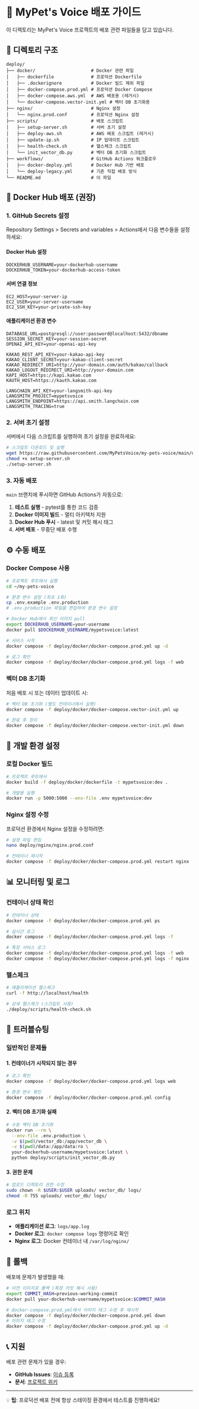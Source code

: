# 🚀 MyPet's Voice 배포 가이드

이 디렉토리는 MyPet's Voice 프로젝트의 배포 관련 파일들을 담고 있습니다.

## 📁 디렉토리 구조

```
deploy/
├── docker/                     # Docker 관련 파일
│   ├── dockerfile              # 프로덕션 Dockerfile
│   ├── .dockerignore           # Docker 빌드 제외 파일
│   ├── docker-compose.prod.yml # 프로덕션 Docker Compose
│   ├── docker-compose.aws.yml  # AWS 배포용 (레거시)
│   └── docker-compose.vector-init.yml # 벡터 DB 초기화용
├── nginx/                      # Nginx 설정
│   └── nginx.prod.conf         # 프로덕션 Nginx 설정
├── scripts/                    # 배포 스크립트
│   ├── setup-server.sh         # 서버 초기 설정
│   ├── deploy-aws.sh           # AWS 배포 스크립트 (레거시)
│   ├── update-ip.sh            # IP 업데이트 스크립트
│   ├── health-check.sh         # 헬스체크 스크립트
│   └── init_vector_db.py       # 벡터 DB 초기화 스크립트
├── workflows/                  # GitHub Actions 워크플로우
│   ├── docker-deploy.yml       # Docker Hub 기반 배포
│   └── deploy-legacy.yml       # 기존 직접 배포 방식
└── README.md                   # 이 파일
```

## 🐳 Docker Hub 배포 (권장)

### 1. GitHub Secrets 설정

Repository Settings > Secrets and variables > Actions에서 다음 변수들을 설정하세요:

#### Docker Hub 설정
```
DOCKERHUB_USERNAME=your-dockerhub-username
DOCKERHUB_TOKEN=your-dockerhub-access-token
```

#### 서버 연결 정보
```
EC2_HOST=your-server-ip
EC2_USER=your-server-username
EC2_SSH_KEY=your-private-ssh-key
```

#### 애플리케이션 환경 변수
```
DATABASE_URL=postgresql://user:password@localhost:5432/dbname
SESSION_SECRET_KEY=your-session-secret
OPENAI_API_KEY=your-openai-api-key

KAKAO_REST_API_KEY=your-kakao-api-key
KAKAO_CLIENT_SECRET=your-kakao-client-secret
KAKAO_REDIRECT_URI=http://your-domain.com/auth/kakao/callback
KAKAO_LOGOUT_REDIRECT_URI=http://your-domain.com
KAPI_HOST=https://kapi.kakao.com
KAUTH_HOST=https://kauth.kakao.com

LANGCHAIN_API_KEY=your-langsmith-api-key
LANGSMITH_PROJECT=mypetsvoice
LANGSMITH_ENDPOINT=https://api.smith.langchain.com
LANGSMITH_TRACING=true
```

### 2. 서버 초기 설정

서버에서 다음 스크립트를 실행하여 초기 설정을 완료하세요:

```bash
# 스크립트 다운로드 및 실행
wget https://raw.githubusercontent.com/MyPetsVoice/my-pets-voice/main/deploy/scripts/setup-server.sh
chmod +x setup-server.sh
./setup-server.sh
```

### 3. 자동 배포

`main` 브랜치에 푸시하면 GitHub Actions가 자동으로:

1. **테스트 실행** - pytest를 통한 코드 검증
2. **Docker 이미지 빌드** - 멀티 아키텍처 지원
3. **Docker Hub 푸시** - latest 및 커밋 해시 태그
4. **서버 배포** - 무중단 배포 수행

## ⚙️ 수동 배포

### Docker Compose 사용

```bash
# 프로젝트 루트에서 실행
cd ~/my-pets-voice

# 환경 변수 설정 (최초 1회)
cp .env.example .env.production
# .env.production 파일을 편집하여 환경 변수 설정

# Docker Hub에서 최신 이미지 pull
export DOCKERHUB_USERNAME=your-username
docker pull $DOCKERHUB_USERNAME/mypetsvoice:latest

# 서비스 시작
docker compose -f deploy/docker/docker-compose.prod.yml up -d

# 로그 확인
docker compose -f deploy/docker/docker-compose.prod.yml logs -f web
```

### 벡터 DB 초기화

처음 배포 시 또는 데이터 업데이트 시:

```bash
# 벡터 DB 초기화 (별도 컨테이너에서 실행)
docker compose -f deploy/docker/docker-compose.vector-init.yml up

# 완료 후 정리
docker compose -f deploy/docker/docker-compose.vector-init.yml down
```

## 🔧 개발 환경 설정

### 로컬 Docker 빌드

```bash
# 프로젝트 루트에서
docker build -f deploy/docker/dockerfile -t mypetsvoice:dev .

# 개발용 실행
docker run -p 5000:5000 --env-file .env mypetsvoice:dev
```

### Nginx 설정 수정

프로덕션 환경에서 Nginx 설정을 수정하려면:

```bash
# 설정 파일 편집
nano deploy/nginx/nginx.prod.conf

# 컨테이너 재시작
docker compose -f deploy/docker/docker-compose.prod.yml restart nginx
```

## 📊 모니터링 및 로그

### 컨테이너 상태 확인

```bash
# 컨테이너 상태
docker compose -f deploy/docker/docker-compose.prod.yml ps

# 실시간 로그
docker compose -f deploy/docker/docker-compose.prod.yml logs -f

# 특정 서비스 로그
docker compose -f deploy/docker/docker-compose.prod.yml logs -f web
docker compose -f deploy/docker/docker-compose.prod.yml logs -f nginx
```

### 헬스체크

```bash
# 애플리케이션 헬스체크
curl -f http://localhost/health

# 상세 헬스체크 (스크립트 사용)
./deploy/scripts/health-check.sh
```

## 🚨 트러블슈팅

### 일반적인 문제들

#### 1. 컨테이너가 시작되지 않는 경우
```bash
# 로그 확인
docker compose -f deploy/docker/docker-compose.prod.yml logs web

# 환경 변수 확인
docker compose -f deploy/docker/docker-compose.prod.yml config
```

#### 2. 벡터 DB 초기화 실패
```bash
# 수동 벡터 DB 초기화
docker run --rm \
  --env-file .env.production \
  -v $(pwd)/vector_db:/app/vector_db \
  -v $(pwd)/data:/app/data:ro \
  your-dockerhub-username/mypetsvoice:latest \
  python deploy/scripts/init_vector_db.py
```

#### 3. 권한 문제
```bash
# 업로드 디렉토리 권한 수정
sudo chown -R $USER:$USER uploads/ vector_db/ logs/
chmod -R 755 uploads/ vector_db/ logs/
```

### 로그 위치

- **애플리케이션 로그**: `logs/app.log`
- **Docker 로그**: `docker compose logs` 명령어로 확인
- **Nginx 로그**: Docker 컨테이너 내 `/var/log/nginx/`

## 🔄 롤백

배포에 문제가 발생했을 때:

```bash
# 이전 이미지로 롤백 (특정 커밋 해시 사용)
export COMMIT_HASH=previous-working-commit
docker pull your-dockerhub-username/mypetsvoice:$COMMIT_HASH

# docker-compose.prod.yml에서 이미지 태그 수정 후 재시작
docker compose -f deploy/docker/docker-compose.prod.yml down
# 이미지 태그 수정
docker compose -f deploy/docker/docker-compose.prod.yml up -d
```

## 📞 지원

배포 관련 문제가 있을 경우:

- **GitHub Issues**: [이슈 등록](https://github.com/MyPetsVoice/my-pets-voice/issues)
- **문서**: [프로젝트 위키](https://github.com/MyPetsVoice/my-pets-voice/wiki)

---

💡 **팁**: 프로덕션 배포 전에 항상 스테이징 환경에서 테스트를 진행하세요!
